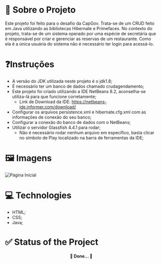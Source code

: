 # 📑 Sobre o Projeto
Este projeto foi feito para o desafio da CapGov. Trata-se de um CRUD feito em Java utilizando as bibliotecas Hibernate e Primefaces. No contexto do projeto, trata-se de um sistema operado por uma espécie de secretária que é responsável por criar e gerenciar as reservas de um restaurante. Como ela é a única usuária do sistema não é necessário ter login para acessá-lo.

# ❓Instruções

- A versão do JDK utilizada neste projeto é o jdk1.8;
- É necessário ter um banco de dados chamado crudagendamento;
- Este projeto foi criado utilizando a IDE NetBeans 8.2, aconselha-se utiliza-lá para que funcione corretamente;
  - Link de Download da IDE: https://netbeans-ide.informer.com/download/
- Configurar os arquivos persistence.xml e hibernate.cfg.xml com as informações de conexão do seu banco;
- Configurar a conexão do banco de dados com o NetBeans;
- Utilizar o servidor Glassfish 4.4.1 para rodar;
  - Não é necessário rodar nenhum arquivo em específico, basta clicar no símbolo de Play localizado na barra de ferramentas da IDE;

# 🖼️ Imagens

![Página Inicial](https://i.imgur.com/nuyC0Ox.png)

# 💻 Technologies
- HTML;
- CSS;
- Java;

# ✅ Status of the Project

<h4 align="center">🚀 Done...  🚀</h4>
